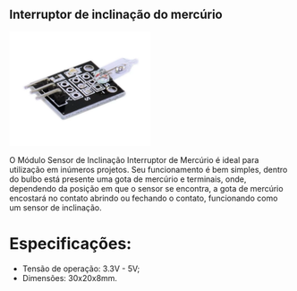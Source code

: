 ## Interruptor de inclinação do mercúrio

<p><img src="img/1.png" alt="" width="50%" /></p>

O Módulo Sensor de Inclinação Interruptor de Mercúrio é ideal para utilização em inúmeros projetos. Seu funcionamento é bem simples, dentro do bulbo está presente uma gota de mercúrio e terminais, onde, dependendo da posição em que o sensor se encontra, a gota de mercúrio encostará no contato abrindo ou fechando o contato, funcionando como um sensor de inclinação.

# Especificações:

- Tensão de operação: 3.3V - 5V;
- Dimensões: 30x20x8mm.
